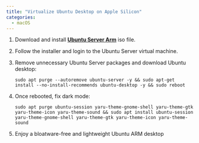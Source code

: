 ```yaml
---
title: "Virtualize Ubuntu Desktop on Apple Silicon"
categories:
  - macOS
---
```


1. Download and install [**Ubuntu Server Arm**](https://ubuntu.com/download/server/arm) iso file.

2. Follow the installer and login to the Ubuntu Server virtual machine.

3. Remove unnecessary Ubuntu Server packages and download Ubuntu desktop:
   ```console
   sudo apt purge --autoremove ubuntu-server -y && sudo apt-get install --no-install-recommends ubuntu-desktop -y && sudo reboot
   ```

4. Once rebooted, fix dark mode:
   ```console
   sudo apt purge ubuntu-session yaru-theme-gnome-shell yaru-theme-gtk yaru-theme-icon yaru-theme-sound && sudo apt install ubuntu-session yaru-theme-gnome-shell yaru-theme-gtk yaru-theme-icon yaru-theme-sound
   ```

5. Enjoy a bloatware-free and lightweight Ubuntu ARM desktop
